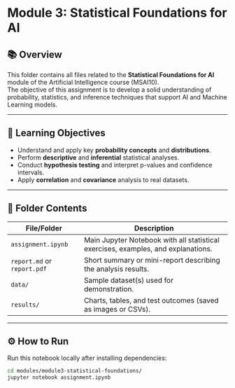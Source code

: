 # Module 3: Statistical Foundations for AI

## 📚 Overview
This folder contains all files related to the **Statistical Foundations for AI** module of the Artificial Intelligence course (MSAI10).  
The objective of this assignment is to develop a solid understanding of probability, statistics, and inference techniques that support AI and Machine Learning models.

---

## 🧠 Learning Objectives
- Understand and apply key **probability concepts** and **distributions**.  
- Perform **descriptive** and **inferential** statistical analyses.  
- Conduct **hypothesis testing** and interpret p-values and confidence intervals.  
- Apply **correlation** and **covariance** analysis to real datasets.  

---

## 📁 Folder Contents
| File/Folder | Description |
|--------------|-------------|
| `assignment.ipynb` | Main Jupyter Notebook with all statistical exercises, examples, and explanations. |
| `report.md` or `report.pdf` | Short summary or mini-report describing the analysis results. |
| `data/` | Sample dataset(s) used for demonstration. |
| `results/` | Charts, tables, and test outcomes (saved as images or CSVs). |

---

## ⚙️ How to Run
Run this notebook locally after installing dependencies:

```bash
cd modules/module3-statistical-foundations/
jupyter notebook assignment.ipynb

